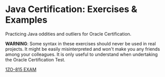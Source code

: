 # Java Certification: Exercises & Examples

Practicing Java oddities and outliers for Oracle Certification.

**WARNING**: Some syntax in these exercises should never be used in real projects.
It might be easily misinterpreted and won't make you any friends among your colleagues.
It is only useful to understand when undertaking the Oracle Certification Test.

[1ZO-815 EXAM](1Z0-815.md)